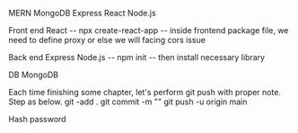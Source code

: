 MERN
    MongoDB
    Express
    React
    Node.js

Front end
    React
    -- npx create-react-app <directory name>
    -- inside frontend package file, we need to define proxy or else we will facing cors issue

Back end
    Express
    Node.js
    -- npm init
    -- then install necessary library

DB
    MongoDB


Each time finishing some chapter, let's perform git push with proper note. Step as below.
    git -add .
    git commit -m "<message>"
    git push -u origin main

Hash password